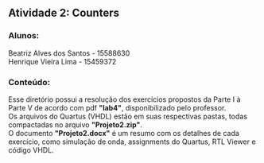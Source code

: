 ## Atividade 2: Counters
### Alunos:
  Beatriz Alves dos Santos - 15588630  
  Henrique Vieira Lima - 15459372
### Conteúdo:
Esse diretório possui a resolução dos exercícios propostos da Parte I à Parte V de acordo com pdf **"lab4"**, disponibilizado pelo professor.  
Os arquivos do Quartus (VHDL) estão em suas respectivas pastas, todas compactadas no arquivo **"Projeto2.zip"**.  
O documento **"Projeto2.docx"** é um resumo com os detalhes de cada exercício, como simulação de onda, assignments do Quartus, RTL Viewer e código VHDL.
